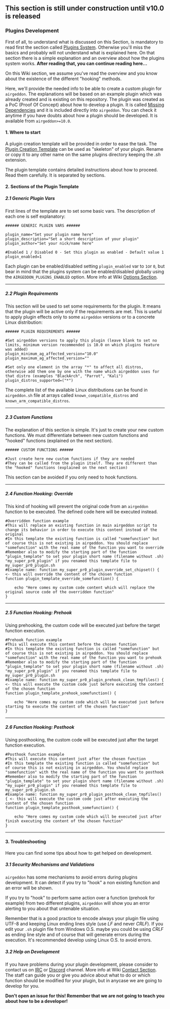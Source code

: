 ## This section is still under construction until v10.0 is released

### Plugins Development

First of all, to understand what is discussed on this Section, is mandatory to read first the section called [Plugins System]. Otherwise you'll miss the basics and probably will not understand what is explained here. On that section there is a simple explanation and an overview about how the plugins system works. **After reading that, you can continue reading here...**

On this Wiki section, we assume you've read the overview and you know about the existence of the different "hooking" methods.

Here, we'll provide the needed info to be able to create a custom plugin for `airgeddon`. The explanations will be based on an example plugin which was already created and is existing on this repository. The plugin was created as a PoC (Proof Of Concept) about how to develop a plugin. It is called [Missing Dependencies] and it is included directly into `airgeddon`. You can check it anytime if you have doubts about how a plugin should be developed. It is available from `airgeddon>=10.0`.

#### 1. Where to start

A plugin creation template will be provided in order to ease the task. The [Plugin Creation Template] can be used as "skeleton" of your plugin. Rename or copy it to any other name on the same plugins directory keeping the _.sh_ extension.

The plugin template contains detailed instructions about how to proceed. Read them carefully. It is separated by sections.

#### 2. Sections of the Plugin Template

##### 2.1 Generic Plugin Vars

First lines of the template are to set some basic vars. The description of each one is self explanatory:

```
###### GENERIC PLUGIN VARS ######

plugin_name="Set your plugin name here"
plugin_description="Set a short description of your plugin"
plugin_author="Set your nick/name here"

#Enabled 1 / Disabled 0 - Set this plugin as enabled - Default value 1
plugin_enabled=1
```

Each plugin can be enabled/disabled setting `plugin_enabled` var to `1`or `0`, but bear in mind that the plugins system can be enabled/disabled globally using the `AIRGEDDON_PLUGINS_ENABLED` option. More info at Wiki [Options Section].

___

##### 2.2 Plugin Requirements

This section will be used to set some requirements for the plugin. It means that the plugin will be active only if the requirements are met. This is useful to apply plugin effects only to some `airgeddon` versions or to a concrete Linux distribution:

```
###### PLUGIN REQUIREMENTS ######

#Set airgeddon versions to apply this plugin (leave blank to set no limits, minimum version recommended is 10.0 on which plugins feature was added)
plugin_minimum_ag_affected_version="10.0"
plugin_maximum_ag_affected_version=""

#Set only one element in the array "*" to affect all distros, otherwise add them one by one with the name which airgeddon uses for that distro (examples "BlackArch", "Parrot", "Kali")
plugin_distros_supported=("*")
```

The complete list of the available Linux distributions can be found in `airgeddon.sh` file at arrays called `known_compatible_distros` and `known_arm_compatible_distros`.

___

##### 2.3 Custom Functions

The explanation of this section is simple. It's just to create your new custom functions. We must differentiate between new custom functions and "hooked" functions (explained on the next section). 

```
###### CUSTOM FUNCTIONS ######

#Just create here new custom functions if they are needed
#They can be called from the plugin itself. They are different than the "hooked" functions (explained on the next section)
```

This section can be avoided if you only need to hook functions.

___

##### 2.4 Function Hooking: Override

This kind of hooking will prevent the original code from an `airgeddon` function to be executed. The defined code here will be executed instead.

```
#Overridden function example
#This will replace an existing function in main airgeddon script to change its behavior in order to execute this content instead of the original
#In this template the existing function is called "somefunction" but of course this is not existing in airgeddon. You should replace "somefunction" with the real name of the function you want to override
#Remember also to modify the starting part of the function "plugin_template" to set your plugin short name (filename without .sh) "my_super_pr0_plugin" if you renamed this template file to my_super_pr0_plugin.sh
#Example name: function my_super_pr0_plugin_override_set_chipset() { <- this will override the content of the chosen function
function plugin_template_override_somefunction() {

	echo "Here comes my custom code content which will replace the original source code of the overridden function"
}
```

___

##### 2.5 Function Hooking: Prehook

Using prehooking, the custom code will be executed just before the target function execution.

```
#Prehook function example
#This will execute this content before the chosen function
#In this template the existing function is called "somefunction" but of course this is not existing in airgeddon. You should replace "somefunction" with the real name of the function you want to prehook
#Remember also to modify the starting part of the function "plugin_template" to set your plugin short name (filename without .sh) "my_super_pr0_plugin" if you renamed this template file to my_super_pr0_plugin.sh
#Example name: function my_super_pr0_plugin_prehook_clean_tmpfiles() { <- this will execute the custom code just before executing the content of the chosen function
function plugin_template_prehook_somefunction() {

	echo "Here comes my custom code which will be executed just before starting to execute the content of the chosen function"
}
```

___

##### 2.6 Function Hooking: Posthook

Using posthooking, the custom code will be executed just after the target function execution.

```
#Posthook function example
#This will execute this content just after the chosen function
#In this template the existing function is called "somefunction" but of course this is not existing in airgeddon. You should replace "somefunction" with the real name of the function you want to posthook
#Remember also to modify the starting part of the function "plugin_template" to set your plugin short name (filename without .sh) "my_super_pr0_plugin" if you renamed this template file to my_super_pr0_plugin.sh
#Example name: function my_super_pr0_plugin_posthook_clean_tmpfiles() { <- this will execute the custom code just after executing the content of the chosen function
function plugin_template_posthook_somefunction() {

	echo "Here comes my custom code which will be executed just after finish executing the content of the chosen function"
}
```

___

#### 3. Troubleshooting

Here you can find some tips about how to get helped on development.

##### 3.1 Security Mechanisms and Validations

`airgeddon` has some mechanisms to avoid errors during plugins development. It can detect if you try to "hook" a non existing function and an error will be shown.

If you try to "hook" to perform same action over a function (prehook for example) from two different plugins, `airgeddon` will show you an error alerting to you about that untenable situation.

Remember that is a good practice to encode always your plugin file using UTF-8 and keeping Linux ending lines style (use _LF_ and never _CRLF_). If you edit your `.sh` plugin file from Windows O.S. maybe you could be using _CRLF_ as ending line style and of course that will generate errors during the execution. It's recommended develop using Linux O.S. to avoid errors.

##### 3.2 Help on Development

If you have problems during your plugin development, please consider to contact us on [IRC] or [Discord] channel. More info at Wiki [Contact Section]. The staff can guide you or give you advice about what to do or which function should be modified for your plugin, but in anycase we are going to develop for you.

**Don't open an issue for this! Remember that we are not going to teach you about how to be a developer!**

[Missing Dependencies]: https://github.com/v1s1t0r1sh3r3/airgeddon/blob/dev/plugins/missing_dependencies.sh
[Plugins System]: https://github.com/v1s1t0r1sh3r3/airgeddon/wiki/Plugins%20System
[Plugin Creation Template]: https://github.com/v1s1t0r1sh3r3/airgeddon/blob/dev/plugins/plugin_template.sh
[Options Section]: https://github.com/v1s1t0r1sh3r3/airgeddon/wiki/Options
[Contact Section]: https://github.com/v1s1t0r1sh3r3/airgeddon/wiki/Contact
[Discord]: https://discord.gg/sQ9dgt9
[IRC]: https://webchat.freenode.net/